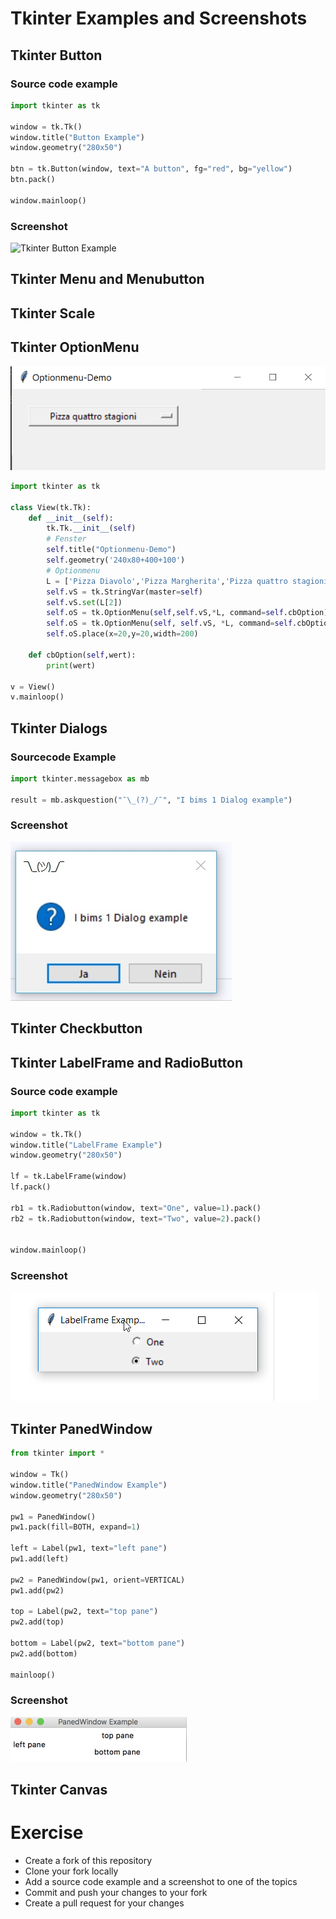 # Tkinter Examples and Screenshots

## Tkinter Button

### Source code example

```python
import tkinter as tk

window = tk.Tk()
window.title("Button Example")
window.geometry("280x50")

btn = tk.Button(window, text="A button", fg="red", bg="yellow")
btn.pack()

window.mainloop()

```

### Screenshot
![Tkinter Button Example](tkinter_button.png "Tkinter Button Example")


## Tkinter Menu and Menubutton

## Tkinter Scale

## Tkinter OptionMenu

![Tkinter Option Example](tkinter_option.png "Tkinter Option Example")

```python
import tkinter as tk

class View(tk.Tk):
    def __init__(self):
        tk.Tk.__init__(self)
        # Fenster
        self.title("Optionmenu-Demo")
        self.geometry('240x80+400+100')
        # Optionmenu
        L = ['Pizza Diavolo','Pizza Margherita','Pizza quattro stagioni']
        self.vS = tk.StringVar(master=self)
        self.vS.set(L[2])
        self.oS = tk.OptionMenu(self,self.vS,*L, command=self.cbOption)
        self.oS = tk.OptionMenu(self, self.vS, *L, command=self.cbOption)
        self.oS.place(x=20,y=20,width=200)

    def cbOption(self,wert):
        print(wert)

v = View()
v.mainloop()
```

## Tkinter Dialogs

### Sourcecode Example

```python
import tkinter.messagebox as mb

result = mb.askquestion("¯\_(?)_/¯", "I bims 1 Dialog example")
```

### Screenshot
![Tkinter Dialog Example](tkinter_dialog.png "Tkinter Dialog Example")

## Tkinter Checkbutton

## Tkinter LabelFrame and RadioButton

### Source code example

```python
import tkinter as tk

window = tk.Tk()
window.title("LabelFrame Example")
window.geometry("280x50")

lf = tk.LabelFrame(window)
lf.pack()

rb1 = tk.Radiobutton(window, text="One", value=1).pack()
rb2 = tk.Radiobutton(window, text="Two", value=2).pack()


window.mainloop()


```

### Screenshot
![Tkinter Radiobutton Example](tkinter_radiobutton.png "Tkinter Radiobutton Example")

## Tkinter PanedWindow

```python
from tkinter import *

window = Tk()
window.title("PanedWindow Example")
window.geometry("280x50")

pw1 = PanedWindow()
pw1.pack(fill=BOTH, expand=1)

left = Label(pw1, text="left pane")
pw1.add(left)

pw2 = PanedWindow(pw1, orient=VERTICAL)
pw1.add(pw2)

top = Label(pw2, text="top pane")
pw2.add(top)

bottom = Label(pw2, text="bottom pane")
pw2.add(bottom)

mainloop()
```

### Screenshot
![Tkinter PanedWindow Example](tkinter_paned_window.png "Tkinter PanedWindow Example")

## Tkinter Canvas

# Exercise
 - Create a fork of this repository
 - Clone your fork locally
 - Add a source code example and a screenshot to one of the topics
 - Commit and push your changes to your fork
 - Create a pull request for your changes
